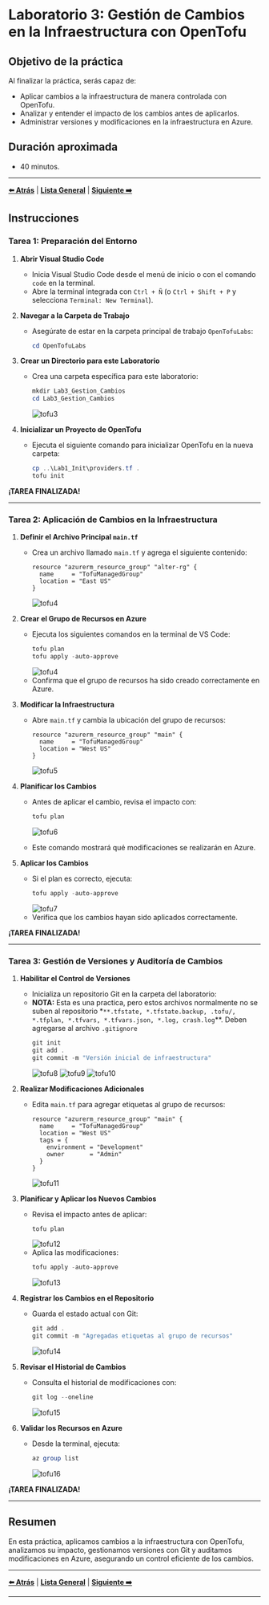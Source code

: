 # Laboratorio 3: Gestión de Cambios en la Infraestructura con OpenTofu

## Objetivo de la práctica

Al finalizar la práctica, serás capaz de:

- Aplicar cambios a la infraestructura de manera controlada con OpenTofu.
- Analizar y entender el impacto de los cambios antes de aplicarlos.
- Administrar versiones y modificaciones en la infraestructura en Azure.

## Duración aproximada
- 40 minutos.

---

**[⬅️ Atrás](https://netec-mx.github.io/OPE_TOF_EES1/Cap%C3%ADtulo2/lab2.html)** | **[Lista General](https://netec-mx.github.io/OPE_TOF_EES1/)** | **[Siguiente ➡️](https://netec-mx.github.io/OPE_TOF_EES1/Cap%C3%ADtulo4/lab4.html)**

## Instrucciones

### Tarea 1: Preparación del Entorno

1. **Abrir Visual Studio Code**
   - Inicia Visual Studio Code desde el menú de inicio o con el comando `code` en la terminal.
   - Abre la terminal integrada con `Ctrl + Ñ` (o `Ctrl + Shift + P` y selecciona `Terminal: New Terminal`).

2. **Navegar a la Carpeta de Trabajo**
   - Asegúrate de estar en la carpeta principal de trabajo `OpenTofuLabs`:
     ```powershell
     cd OpenTofuLabs
     ```

3. **Crear un Directorio para este Laboratorio**
   - Crea una carpeta específica para este laboratorio:
     ```powershell
     mkdir Lab3_Gestion_Cambios
     cd Lab3_Gestion_Cambios
     ```
     ![tofu3](../images/lab3/img1.png)

4. **Inicializar un Proyecto de OpenTofu**
   - Ejecuta el siguiente comando para inicializar OpenTofu en la nueva carpeta:
     ```powershell
     cp ..\Lab1_Init\providers.tf .
     tofu init
     ```

**¡TAREA FINALIZADA!**

---

### Tarea 2: Aplicación de Cambios en la Infraestructura

1. **Definir el Archivo Principal `main.tf`**
   - Crea un archivo llamado `main.tf` y agrega el siguiente contenido:
     ```hcl
     resource "azurerm_resource_group" "alter-rg" {
       name     = "TofuManagedGroup"
       location = "East US"
     }
     ```
     ![tofu4](../images/lab3/img2.png)

2. **Crear el Grupo de Recursos en Azure**
   - Ejecuta los siguientes comandos en la terminal de VS Code:
     ```powershell
     tofu plan
     tofu apply -auto-approve
     ```
     ![tofu4](../images/lab3/img3.png)
   - Confirma que el grupo de recursos ha sido creado correctamente en Azure.

3. **Modificar la Infraestructura**
   - Abre `main.tf` y cambia la ubicación del grupo de recursos:
     ```hcl
     resource "azurerm_resource_group" "main" {
       name     = "TofuManagedGroup"
       location = "West US"
     }
     ```
     ![tofu5](../images/lab3/img4.png)

4. **Planificar los Cambios**
   - Antes de aplicar el cambio, revisa el impacto con:
     ```powershell
     tofu plan
     ```
     ![tofu6](../images/lab3/img5.png)

   - Este comando mostrará qué modificaciones se realizarán en Azure.

5. **Aplicar los Cambios**
   - Si el plan es correcto, ejecuta:
     ```powershell
     tofu apply -auto-approve
     ```
     ![tofu7](../images/lab3/img6.png)
   - Verifica que los cambios hayan sido aplicados correctamente.

**¡TAREA FINALIZADA!**

---

### Tarea 3: Gestión de Versiones y Auditoría de Cambios

1. **Habilitar el Control de Versiones**
   - Inicializa un repositorio Git en la carpeta del laboratorio:
   - **NOTA:** Esta es una practica, pero estos archivos normalmente no se suben al repositorio *`**.tfstate, *.tfstate.backup, .tofu/, *.tfplan, *.tfvars, *.tfvars.json, *.log, crash.log`**. Deben agregarse al archivo `.gitignore`
     ```powershell
     git init
     git add .
     git commit -m "Versión inicial de infraestructura"
     ```
     ![tofu8](../images/lab3/img7.png)
     ![tofu9](../images/lab3/img8.png)
     ![tofu10](../images/lab3/img9.png)

2. **Realizar Modificaciones Adicionales**
   - Edita `main.tf` para agregar etiquetas al grupo de recursos:
     ```hcl
     resource "azurerm_resource_group" "main" {
       name     = "TofuManagedGroup"
       location = "West US"
       tags = {
         environment = "Development"
         owner       = "Admin"
       }
     }
     ```
     ![tofu11](../images/lab3/img10.png)

3. **Planificar y Aplicar los Nuevos Cambios**
   - Revisa el impacto antes de aplicar:
     ```powershell
     tofu plan
     ```
     ![tofu12](../images/lab3/img11.png)
   - Aplica las modificaciones:
     ```powershell
     tofu apply -auto-approve
     ```
     ![tofu13](../images/lab3/img12.png)

4. **Registrar los Cambios en el Repositorio**
   - Guarda el estado actual con Git:
     ```powershell
     git add .
     git commit -m "Agregadas etiquetas al grupo de recursos"
     ```
     ![tofu14](../images/lab3/img13.png)

5. **Revisar el Historial de Cambios**
   - Consulta el historial de modificaciones con:
     ```powershell
     git log --oneline
     ```
     ![tofu15](../images/lab3/img14.png)

6. **Validar los Recursos en Azure**
   - Desde la terminal, ejecuta:
     ```powershell
     az group list
     ```
     ![tofu16](../images/lab3/img15.png)

**¡TAREA FINALIZADA!**

---

## Resumen

En esta práctica, aplicamos cambios a la infraestructura con OpenTofu, analizamos su impacto, gestionamos versiones con Git y auditamos modificaciones en Azure, asegurando un control eficiente de los cambios.

---

**[⬅️ Atrás](https://netec-mx.github.io/OPE_TOF_EES1/Cap%C3%ADtulo2/lab2.html)** | **[Lista General](https://netec-mx.github.io/OPE_TOF_EES1/)** | **[Siguiente ➡️](https://netec-mx.github.io/OPE_TOF_EES1/Cap%C3%ADtulo4/lab4.html)**

---
